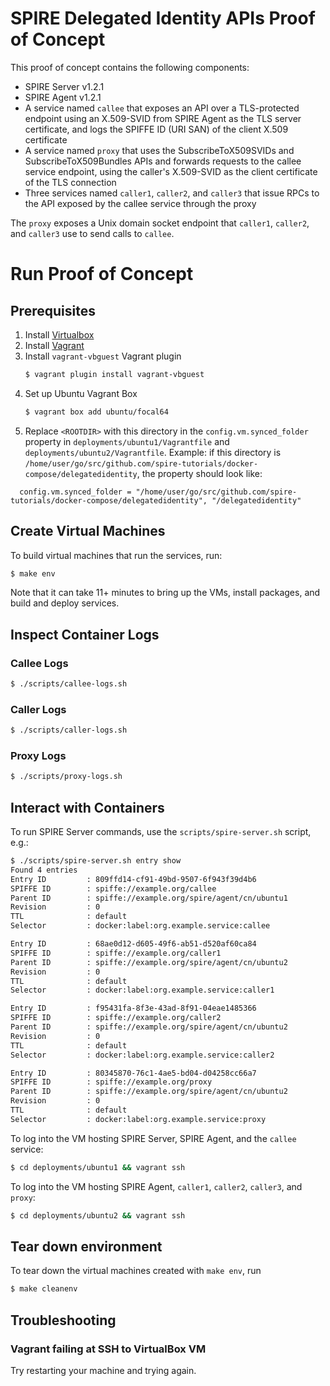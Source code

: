 # SPIRE Delegated Identity APIs Proof of Concept
This proof of concept contains the following components:
- SPIRE Server v1.2.1
- SPIRE Agent v1.2.1
- A service named `callee` that exposes an API over a TLS-protected endpoint using an X.509-SVID from SPIRE Agent as the TLS server certificate, and logs the SPIFFE ID (URI SAN) of the client X.509 certificate
- A service named `proxy` that uses the SubscribeToX509SVIDs and SubscribeToX509Bundles APIs and forwards requests to the callee service endpoint, using the caller's X.509-SVID as the client certificate of the TLS connection
- Three services named `caller1`, `caller2`, and `caller3` that issue RPCs to the API exposed by the callee service through the proxy

The `proxy` exposes a Unix domain socket endpoint that `caller1`, `caller2`, and `caller3` use to send calls to `callee`.

# Run Proof of Concept
## Prerequisites
1. Install [Virtualbox](https://www.virtualbox.org/wiki/Downloads)
1. Install [Vagrant](https://www.vagrantup.com/downloads)
1. Install `vagrant-vbguest` Vagrant plugin
   ```bash
   $ vagrant plugin install vagrant-vbguest
   ```
1. Set up Ubuntu Vagrant Box
   ```bash
   $ vagrant box add ubuntu/focal64
   ```
1. Replace `<ROOTDIR>` with this directory in the `config.vm.synced_folder` property in `deployments/ubuntu1/Vagrantfile` and `deployments/ubuntu2/Vagrantfile`. Example: if this directory is `/home/user/go/src/github.com/spire-tutorials/docker-compose/delegatedidentity`, the property should look like:
```
  config.vm.synced_folder = "/home/user/go/src/github.com/spire-tutorials/docker-compose/delegatedidentity", "/delegatedidentity"
```

## Create Virtual Machines
To build virtual machines that run the services, run:
```bash
$ make env
```
Note that it can take 11+ minutes to bring up the VMs, install packages, and build and deploy services.
## Inspect Container Logs
### Callee Logs
```bash
$ ./scripts/callee-logs.sh
```

### Caller Logs
```bash
$ ./scripts/caller-logs.sh
```

### Proxy Logs
```bash
$ ./scripts/proxy-logs.sh
```

## Interact with Containers
To run SPIRE Server commands, use the `scripts/spire-server.sh` script, e.g.:
```bash
$ ./scripts/spire-server.sh entry show
Found 4 entries
Entry ID         : 809ffd14-cf91-49bd-9507-6f943f39d4b6
SPIFFE ID        : spiffe://example.org/callee
Parent ID        : spiffe://example.org/spire/agent/cn/ubuntu1
Revision         : 0
TTL              : default
Selector         : docker:label:org.example.service:callee

Entry ID         : 68ae0d12-d605-49f6-ab51-d520af60ca84
SPIFFE ID        : spiffe://example.org/caller1
Parent ID        : spiffe://example.org/spire/agent/cn/ubuntu2
Revision         : 0
TTL              : default
Selector         : docker:label:org.example.service:caller1

Entry ID         : f95431fa-8f3e-43ad-8f91-04eae1485366
SPIFFE ID        : spiffe://example.org/caller2
Parent ID        : spiffe://example.org/spire/agent/cn/ubuntu2
Revision         : 0
TTL              : default
Selector         : docker:label:org.example.service:caller2

Entry ID         : 80345870-76c1-4ae5-bd04-d04258cc66a7
SPIFFE ID        : spiffe://example.org/proxy
Parent ID        : spiffe://example.org/spire/agent/cn/ubuntu2
Revision         : 0
TTL              : default
Selector         : docker:label:org.example.service:proxy
```

To log into the VM hosting SPIRE Server, SPIRE Agent, and the `callee` service:
```bash
$ cd deployments/ubuntu1 && vagrant ssh
```

To log into the VM hosting SPIRE Agent, `caller1`, `caller2`, `caller3`, and `proxy`:
```bash
$ cd deployments/ubuntu2 && vagrant ssh
```

## Tear down environment
To tear down the virtual machines created with `make env`, run
```bash
$ make cleanenv
```

## Troubleshooting
### Vagrant failing at SSH to VirtualBox VM
Try restarting your machine and trying again.
